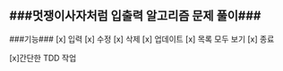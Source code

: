 ###멋쟁이사자처럼 입출력 알고리즘 문제 풀이###
----
###기능###
[x] 입력
[x] 수정
[x] 삭제
[x] 업데이트
[x] 목록 모두 보기
[x] 종료


[x]간단한 TDD 작업 

